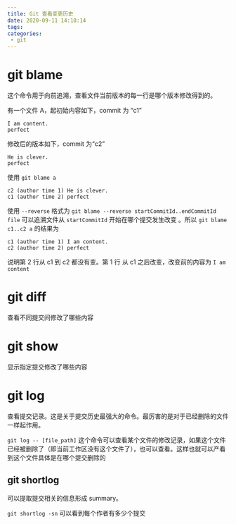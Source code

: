 ```yaml
---
title: Git 查看变更历史
date: 2020-09-11 14:10:14
tags:
categories:
 - git
---
```


# git blame

这个命令用于向前追溯，查看文件当前版本的每一行是哪个版本修改得到的。

有一个文件 A，起初始内容如下，commit 为 “c1”

```
I am content.
perfect
```

修改后的版本如下，commit 为“c2”

```
He is clever.
perfect
```

使用 `git blame a`

```
c2 (author time 1) He is clever.
c1 (author time 2) perfect
```

使用 `--reverse` 格式为 `git blame --reverse startCommitId..endCommitId file` 可以追溯文件从 `startCommitId` 开始在哪个提交发生改变 。所以 `git blame c1..c2 a` 的结果为

```
c1 (author time 1) I am content.
c2 (author time 2) perfect
```

说明第 2 行从 c1 到 c2 都没有变。第 1 行 从 c1 之后改变，改变前的内容为 `I am content`

# git diff

查看不同提交间修改了哪些内容

# git show

显示指定提交修改了哪些内容

# git log

查看提交记录。这是关于提交历史最强大的命令。最厉害的是对于已经删除的文件一样起作用。

`git log -- [file_path]` 这个命令可以查看某个文件的修改记录，如果这个文件已经被删除了（即当前工作区没有这个文件了），也可以查看。这样也就可以产看到这个文件具体是在哪个提交删除的

## git shortlog

可以提取提交相关的信息形成 summary。

`git shortlog -sn` 可以看到每个作者有多少个提交